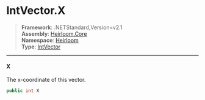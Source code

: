 # IntVector.X

> **Framework**: .NETStandard,Version=v2.1  
> **Assembly**: [Heirloom.Core][0]  
> **Namespace**: [Heirloom][0]  
> **Type**: [IntVector][1]

--------------------------------------------------------------------------------

#### X

The x-coordinate of this vector.

```cs
public int X
```

[0]: ../Heirloom.Core.md
[1]: Heirloom.IntVector.md
